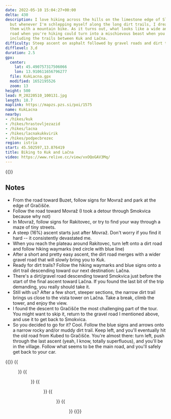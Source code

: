 ```yaml
---
date: 2022-05-10 15:04:27+00:00
delta: 430
description: I love hiking across the hills on the limestone edge of Slovenian Istria,
  but whenever I'm schlepping myself along the long dirt trails, I dream of doing
  them with a mountain bike. As it turns out, what looks like a wide and easy dirt
  road when you're hiking could turn into a mischievous beast when you are on a bike,
  including the trails between Kuk and Lačna.
difficulty: Steep ascent on asphalt followed by gravel roads and dirt trails
difflevel: 3,d
duration: 2.5
gpx:
  center:
    lat: 45.490757317506066
    lon: 13.910611656796277
  file: KukLacna.gpx
  modified: 1652195526
  zoom: 13
height: 500
lead: M_20220510_100131.jpg
length: 18.7
maplink: https://mapzs.pzs.si/poi/1575
name: KukLacna
nearby:
- /hikes/kuk
- /hikes/hrastovljezazid
- /hikes/lacna
- /hikes/lacnakukkvirik
- /hikes/podpecbrezec
region: istria
start: 45.502597,13.876419
title: Biking to Kuk and Lačna
video: https://www.relive.cc/view/vxOQoGAV3Mq/
---
```


{{<hike-details description="yes">}}

## Notes

* From the road toward Buzet, follow signs for Movraž and park at the edge of Gračišče.
* Follow the road toward Movraž (I took a detour through Smokvica because why not)
* In Movraž, follow signs for Rakitovec, or try to find your way through a maze of tiny streets.
* A steep (16%) ascent starts just after Movraž. Don't worry if you find it hard -- it consistently devastated me.
* When you reach the plateau around Rakitovec, turn left onto a dirt road and follow hiking waymarks (red circle with blue line)
* After a short and pretty easy ascent, the dirt road merges with a wider gravel road that will slowly bring you to Kuk.
* Ready for dirt trails? Follow the hiking waymarks and blue signs onto a dirt trail descending toward our next destination: Lačna.
* There's a dirt/gravel road descending toward Smokvica just before the start of the final ascent toward Lačna. If you found the last bit of the trip demanding, you really should take it.
* Still with us? After a few short, steeper sections, the narrow dirt trail brings us close to the vista tower on Lačna. Take a break, climb the tower, and enjoy the view.
* I found the descent to Gračišče the most challenging part of the tour. You might want to skip it, return to the gravel road I mentioned above, and use it to get back to Smokvica.
* So you decided to go for it? Cool. Follow the blue signs and arrows onto a narrow rocky and/or muddy dirt trail. Keep left, and you'll eventually hit the old road from Kubed to Gračišče. You're almost there: turn left, push through the last ascent (yeah, I know, totally superfluous), and you'll be in the village. Follow what seems to be the main road, and you'll safely get back to your car.

{{<gallery>}}
{{<figure src="M_20220510_093251.jpg" caption="Movraž valley">}}
{{<figure src="M_20220510_094655.jpg" caption="Easy dirt roads">}}
{{<figure src="M_20220510_095524.jpg" caption="Meadows around Kuk">}}
{{<figure src="M_20220510_101652.jpg" caption="Rižana valley">}}
{{<figure src="M_20220510_103647.jpg" caption="Toward Lačna">}}
{{</gallery>}}

